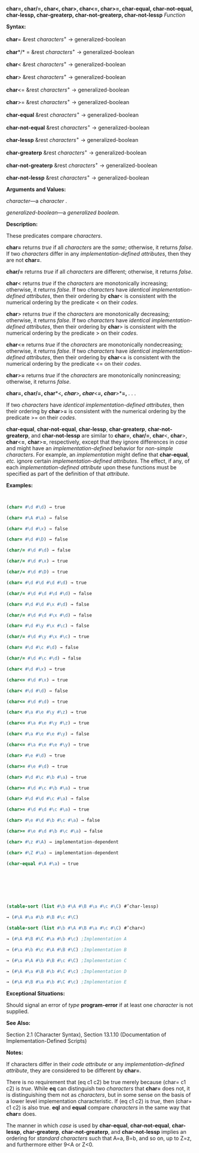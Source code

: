 **char=, char/=, char\<, char\>, char\<=, char\>=, char-equal, char-not-equal, char-lessp, char-greaterp, char-not-greaterp, char-not-lessp** *Function*



**Syntax:** 



**char**= &amp;rest *characters*<sup>+</sup> → generalized-boolean 



**char***/* = &amp;rest *characters*<sup>+</sup> → generalized-boolean 



**char**&lt; &amp;rest *characters*<sup>+</sup> → generalized-boolean 



**char**&gt; &amp;rest *characters*<sup>+</sup> → generalized-boolean 



**char**&lt;= &amp;rest *characters*<sup>+</sup> → generalized-boolean 



**char**&gt;= &amp;rest *characters*<sup>+</sup> → generalized-boolean 



**char-equal** &amp;rest *characters*<sup>+</sup> → generalized-boolean 



**char-not-equal** &amp;rest *characters*<sup>+</sup> → generalized-boolean 



**char-lessp** &amp;rest *characters*<sup>+</sup> → generalized-boolean 



**char-greaterp** &amp;rest *characters*<sup>+</sup> → generalized-boolean 



**char-not-greaterp** &amp;rest *characters*<sup>+</sup> → generalized-boolean 



**char-not-lessp** &amp;rest *characters*<sup>+</sup> → generalized-boolean 



**Arguments and Values:** 



*character*—a *character* . 



*generalized-boolean*—a *generalized boolean*. 



**Description:** 



These predicates compare *characters*. 



**char=** returns *true* if all *characters* are the *same*; otherwise, it returns *false*. If two *characters* differ in any *implementation-defined attributes*, then they are not **char=**. 



**char/=** returns *true* if all *characters* are different; otherwise, it returns *false*. 



**char**&lt; returns *true* if the *characters* are monotonically increasing; otherwise, it returns *false*. If two *characters* have *identical implementation-defined attributes*, then their ordering by **char**&lt; is consistent with the numerical ordering by the predicate &lt; on their *codes*. 



**char**&gt; returns *true* if the *characters* are monotonically decreasing; otherwise, it returns *false*. If two *characters* have *identical implementation-defined attributes*, then their ordering by **char**&gt; is consistent with the numerical ordering by the predicate &gt; on their *codes*. 



**char**&lt;**=** returns *true* if the *characters* are monotonically nondecreasing; otherwise, it returns *false*. If two *characters* have *identical implementation-defined attributes*, then their ordering by **char**&lt;**=** is consistent with the numerical ordering by the predicate &lt;= on their *codes*. 



**char**&gt;**=** returns *true* if the *characters* are monotonically nonincreasing; otherwise, it returns *false*. 



 



 



**char=, char/=, char***&lt;***, char***&gt;***, char***&lt;***=, char***&gt;***=,** *. . .* 



If two *characters* have *identical implementation-defined attributes*, then their ordering by **char**&gt;**=** is consistent with the numerical ordering by the predicate &gt;= on their *codes*. 



**char-equal**, **char-not-equal**, **char-lessp**, **char-greaterp**, **char-not-greaterp**, and **char-not-lessp** are similar to **char=**, **char/=**, **char**&lt;, **char**&gt;, **char**&lt;**=**, **char**&gt;**=**, respectively, except that they ignore differences in *case* and might have an *implementation-defined* behavior for *non-simple characters*. For example, an *implementation* might define that **char-equal**, *etc.* ignore certain *implementation-defined attributes*. The effect, if any, of each *implementation-defined attribute* upon these functions must be specified as part of the definition of that *attribute*. 



**Examples:**
```lisp
 

(char= #\d #\d) → true 

(char= #\A #\a) → false 

(char= #\d #\x) → false 

(char= #\d #\D) → false 

(char/= #\d #\d) → false 

(char/= #\d #\x) → true 

(char/= #\d #\D) → true 

(char= #\d #\d #\d #\d) → true 

(char/= #\d #\d #\d #\d) → false 

(char= #\d #\d #\x #\d) → false 

(char/= #\d #\d #\x #\d) → false 

(char= #\d #\y #\x #\c) → false 

(char/= #\d #\y #\x #\c) → true 

(char= #\d #\c #\d) → false 

(char/= #\d #\c #\d) → false 

(char< #\d #\x) → true 

(char<= #\d #\x) → true 

(char< #\d #\d) → false 

(char<= #\d #\d) → true 

(char< #\a #\e #\y #\z) → true 

(char<= #\a #\e #\y #\z) → true 

(char< #\a #\e #\e #\y) → false 

(char<= #\a #\e #\e #\y) → true 

(char> #\e #\d) → true 

(char>= #\e #\d) → true 

(char> #\d #\c #\b #\a) → true 

(char>= #\d #\c #\b #\a) → true 

(char> #\d #\d #\c #\a) → false 

(char>= #\d #\d #\c #\a) → true 

(char> #\e #\d #\b #\c #\a) → false 

(char>= #\e #\d #\b #\c #\a) → false 

(char> #\z #\A) → implementation-dependent 

(char> #\Z #\a) → implementation-dependent 

(char-equal #\A #\a) → true 



 

 

(stable-sort (list #\b #\A #\B #\a #\c #\C) #’char-lessp) 

→ (#\A #\a #\b #\B #\c #\C) 

(stable-sort (list #\b #\A #\B #\a #\c #\C) #’char<) 

→ (#\A #\B #\C #\a #\b #\c) ;Implementation A 

→ (#\a #\b #\c #\A #\B #\C) ;Implementation B 

→ (#\a #\A #\b #\B #\c #\C) ;Implementation C 

→ (#\A #\a #\B #\b #\C #\c) ;Implementation D 

→ (#\A #\B #\a #\b #\C #\c) ;Implementation E 


```
**Exceptional Situations:** 



Should signal an error of *type* **program-error** if at least one *character* is not supplied. 



**See Also:** 



Section 2.1 (Character Syntax), Section 13.1.10 (Documentation of Implementation-Defined Scripts) 



**Notes:** 



If characters differ in their *code attribute* or any *implementation-defined attribute*, they are considered to be different by **char=**. 



There is no requirement that (eq c1 c2) be true merely because (char= c1 c2) is *true*. While **eq** can distinguish two *characters* that **char=** does not, it is distinguishing them not as *characters*, but in some sense on the basis of a lower level implementation characteristic. If (eq c1 c2) is *true*, then (char= c1 c2) is also true. **eql** and **equal** compare *characters* in the same way that **char=** does. 



The manner in which *case* is used by **char-equal**, **char-not-equal**, **char-lessp**, **char-greaterp**, **char-not-greaterp**, and **char-not-lessp** implies an ordering for *standard characters* such that A=a, B=b, and so on, up to Z=z, and furthermore either 9&lt;A or Z&lt;0. 



